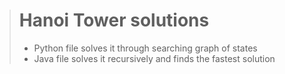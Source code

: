 >#               Hanoi Tower solutions
> - Python file solves it through searching graph of states
> - Java file solves it recursively and finds the fastest solution
